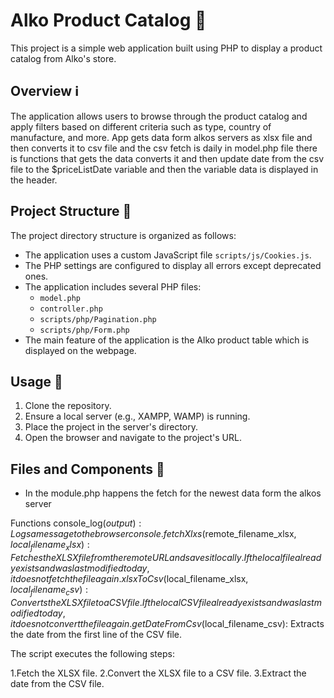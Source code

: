 # Alko Product Catalog 🍷

This project is a simple web application built using PHP to display a product catalog from Alko's store.

## Overview ℹ️

The application allows users to browse through the product catalog and apply filters based on different criteria such as type, country of manufacture, and more.
App gets data form alkos servers as xlsx file and then converts it to csv file and the csv fetch is daily in model.php file there is functions that gets the data converts it and then update date from the csv file to the $priceListDate variable and then the variable data is displayed in the header.


## Project Structure 📂

The project directory structure is organized as follows:

- The application uses a custom JavaScript file `scripts/js/Cookies.js`.
- The PHP settings are configured to display all errors except deprecated ones.
- The application includes several PHP files:
  - `model.php`
  - `controller.php`
  - `scripts/php/Pagination.php`
  - `scripts/php/Form.php`
- The main feature of the application is the Alko product table which is displayed on the webpage.

## Usage 🚀

1. Clone the repository.
2. Ensure a local server (e.g., XAMPP, WAMP) is running.
3. Place the project in the server's directory.
4. Open the browser and navigate to the project's URL.

## Files and Components 📝

- In the module.php happens the fetch for the newest data form the alkos server

Functions
console_log($output): Logs a message to the browser console.
fetchXlxs($remote_filename_xlsx, $local_filename_xlsx): Fetches the XLSX file from the remote URL and saves it locally. If the local file already exists and was last modified today, it does not fetch the file again.
xlsxToCsv($local_filename_xlsx, $local_filename_csv): Converts the XLSX file to a CSV file. If the local CSV file already exists and was last modified today, it does not convert the file again.
getDateFromCsv($local_filename_csv): Extracts the date from the first line of the CSV file.


The script executes the following steps:

1.Fetch the XLSX file.
2.Convert the XLSX file to a CSV file.
3.Extract the date from the CSV file.
